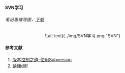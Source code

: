 #### SVN学习

###### 笔记思维导图，[下载][3]
  
<center>![alt text](../img/SVN学习.png "SVN")</center>
  

#### 参考文献
1. [版本控制之道-使用Subversion][1]
2. [读懂diff][2]


[1]: http://book.douban.com/subject/2038779/
[2]: http://www.ruanyifeng.com/blog/2012/08/how_to_read_diff.html
[3]: ./SVN学习.xmind
